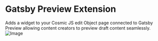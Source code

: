# Gatsby Preview Extension
Adds a widget to your Cosmic JS edit Object page connected to Gatsby Preview allowing content creators to preview draft content seamlessly.
![Image](https://cosmic-s3.imgix.net/ab5b03b0-dbab-11e9-ba30-c7b2db93e684-preview.jpg)


